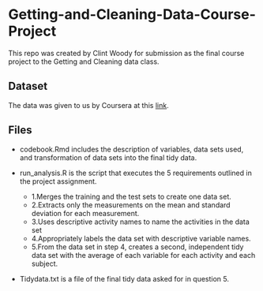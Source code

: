 # Getting-and-Cleaning-Data-Course-Project

This repo was created by Clint Woody for submission as the final course project 
to the Getting and Cleaning data class.

## Dataset

The data was given to us by Coursera at this [link](https://d396qusza40orc.cloudfront.net/getdata%2Fprojectfiles%2FUCI%20HAR%20Dataset.zip).

## Files

* codebook.Rmd includes the description of variables, data sets used, and transformation
of data sets into the final tidy data.

* run_analysis.R is the script that executes the 5 requirements outlined in the 
project assignment.
  + 1.Merges the training and the test sets to create one data set.
  + 2.Extracts only the measurements on the mean and standard deviation for each measurement. 
  + 3.Uses descriptive activity names to name the activities in the data set
  + 4.Appropriately labels the data set with descriptive variable names. 
  + 5.From the data set in step 4, creates a second, independent tidy data set with the average of each variable for each activity and each subject.
        
* Tidydata.txt is a file of the final tidy data asked for in question 5.
